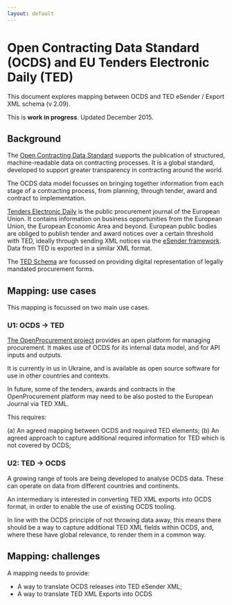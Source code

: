 ```yaml
---
layout: default
---
```


# Open Contracting Data Standard (OCDS) and EU Tenders Electronic Daily (TED)

This document explores mapping between OCDS and TED eSender / Export XML schema (v 2.09). 

This is **work in progress**. Updated December 2015.

## Background 

The [Open Contracting Data Standard](http://standard.open-contracting.org/) supports the publication of structured, machine-readable data on contracting processes. It is a global standard, developed to support greater transparency in contracting around the world. 

The OCDS data model focusses on bringing together information from each stage of a contracting process, from planning, through tender, award and contract to implementation.

[Tenders Electronic Daily](http://ted.europa.eu/) is the public procurement journal of the European Union. It contains information on business opportunities from the European Union, the European Economic Area and beyond. European public bodies are obliged to publish tender and award notices over a certain threshold with TED, ideally through sending XML notices via the [eSender framework](http://simap.ted.europa.eu/web/simap/sending-electronic-notices). Data from TED is exported in a similar XML format. 

The [TED Schema](/ted/) are focussed on providing digital representation of legally mandated procurement forms. 

## Mapping: use cases

This mapping is focussed on two main use cases.

### U1: OCDS -> TED

[The OpenProcurement project](http://openprocurement.org/en/) provides an open platform for managing procurement. It makes use of OCDS for its internal data model, and for API inputs and outputs. 

It is currently in us in Ukraine, and is available as open source software for use in other countries and contexts.

In future, some of the tenders, awards and contracts in the OpenProcurement platform may need to be also posted to the European Journal via TED XML.

This requires:

(a) An agreed mapping between OCDS and required TED elements;
(b) An agreed approach to capture additional required information for TED which is not covered by OCDS;

### U2: TED -> OCDS

A growing range of tools are being developed to analyse OCDS data. These can operate on data from different countries and continents.

An intermediary is interested in converting TED XML exports into OCDS format, in order to enable the use of existing OCDS tooling. 

In line with the OCDS principle of not throwing data away, this means there should be a way to capture additional TED XML fields within OCDS, and, where these have global relevance, to render them in a common way. 

## Mapping: challenges

A mapping needs to provide:

* A way to translate OCDS releases into TED eSender XML;
* A way to translate TED XML Exports into OCDS

